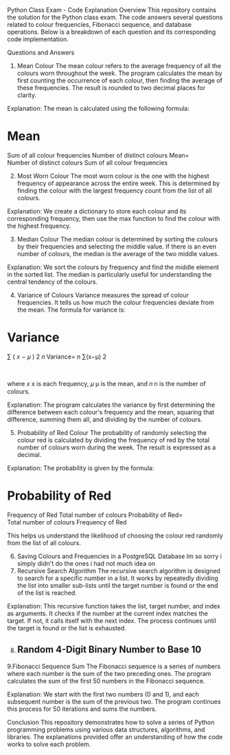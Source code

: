 Python Class Exam - Code Explanation
Overview
This repository contains the solution for the Python class exam. The code answers several questions related to colour frequencies, Fibonacci sequence, and database operations. Below is a breakdown of each question and its corresponding code implementation.

Questions and Answers
1. Mean Colour
The mean colour refers to the average frequency of all the colours worn throughout the week. The program calculates the mean by first counting the occurrence of each colour, then finding the average of these frequencies. The result is rounded to two decimal places for clarity.

Explanation:
The mean is calculated using the following formula:

Mean
=
Sum of all colour frequencies
Number of distinct colours
Mean= 
Number of distinct colours
Sum of all colour frequencies
​
 
2. Most Worn Colour
The most worn colour is the one with the highest frequency of appearance across the entire week. This is determined by finding the colour with the largest frequency count from the list of all colours.

Explanation:
We create a dictionary to store each colour and its corresponding frequency, then use the max function to find the colour with the highest frequency.

3. Median Colour
The median colour is determined by sorting the colours by their frequencies and selecting the middle value. If there is an even number of colours, the median is the average of the two middle values.

Explanation:
We sort the colours by frequency and find the middle element in the sorted list. The median is particularly useful for understanding the central tendency of the colours.

4. Variance of Colours
Variance measures the spread of colour frequencies. It tells us how much the colour frequencies deviate from the mean. The formula for variance is:

Variance
=
∑
(
𝑥
−
𝜇
)
2
𝑛
Variance= 
n
∑(x−μ) 
2
 
​
 
where 
𝑥
x is each frequency, 
𝜇
μ is the mean, and 
𝑛
n is the number of colours.

Explanation:
The program calculates the variance by first determining the difference between each colour's frequency and the mean, squaring that difference, summing them all, and dividing by the number of colours.

5. Probability of Red Colour
The probability of randomly selecting the colour red is calculated by dividing the frequency of red by the total number of colours worn during the week. The result is expressed as a decimal.

Explanation:
The probability is given by the formula:

Probability of Red
=
Frequency of Red
Total number of colours
Probability of Red= 
Total number of colours
Frequency of Red
​
 
This helps us understand the likelihood of choosing the colour red randomly from the list of all colours.

6. Saving Colours and Frequencies in a PostgreSQL Database
Im so sorry i simply didn't do the ones i had not much idea on
7. Recursive Search Algorithm
The recursive search algorithm is designed to search for a specific number in a list. It works by repeatedly dividing the list into smaller sub-lists until the target number is found or the end of the list is reached.

Explanation:
This recursive function takes the list, target number, and index as arguments. It checks if the number at the current index matches the target. If not, it calls itself with the next index. The process continues until the target is found or the list is exhausted.

8. Random 4-Digit Binary Number to Base 10
   --------------------------------------

9.Fibonacci Sequence Sum
The Fibonacci sequence is a series of numbers where each number is the sum of the two preceding ones. The program calculates the sum of the first 50 numbers in the Fibonacci sequence.

Explanation:
We start with the first two numbers (0 and 1), and each subsequent number is the sum of the previous two. The program continues this process for 50 iterations and sums the numbers.

Conclusion
This repository demonstrates how to solve a series of Python programming problems using various data structures, algorithms, and libraries. The explanations provided offer an understanding of how the code works to solve each problem.
